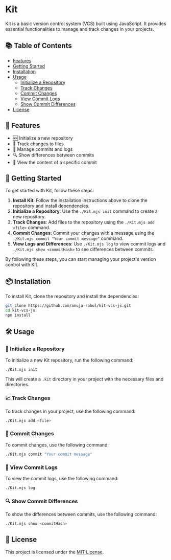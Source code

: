 # Kit

Kit is a basic version control system (VCS) built using JavaScript. It provides essential functionalities to manage and track changes in your projects.

## 📚 Table of Contents

- [Features](#-features)
- [Getting Started](#-getting-started)
- [Installation](#-installation)
- [Usage](#%EF%B8%8F-usage)
  - [Initialize a Repository](#-initialize-a-repository)
  - [Track Changes](#-track-changes)
  - [Commit Changes](#-commit-changes)
  - [View Commit Logs](#-view-commit-logs)
  - [Show Commit Differences](#-show-commit-differences)
- [License](#-license)

## 🚀 Features

- 🆕 Initialize a new repository
- 📂 Track changes to files
- 📝 Manage commits and logs
- 🔍 Show differences between commits
- 📜 View the content of a specific commit

## 🏁 Getting Started

To get started with Kit, follow these steps:

1. **Install Kit**: Follow the installation instructions above to clone the repository and install dependencies.
2. **Initialize a Repository**: Use the `./Kit.mjs init` command to create a new repository.
3. **Track Changes**: Add files to the repository using the `./Kit.mjs add <file>` command.
4. **Commit Changes**: Commit your changes with a message using the `./Kit.mjs commit "Your commit message"` command.
5. **View Logs and Differences**: Use `./Kit.mjs log` to view commit logs and `./Kit.mjs show <commitHash>` to see differences between commits.

By following these steps, you can start managing your project's version control with Kit.

## 📦 Installation

To install Kit, clone the repository and install the dependencies:

```bash
git clone https://github.com/anuja-rahul/kit-vcs-js.git
cd kit-vcs-js
npm install
```

## 🛠️ Usage

### 🏁 Initialize a Repository

To initialize a new Kit repository, run the following command:

```bash
./Kit.mjs init
```

This will create a `.kit` directory in your project with the necessary files and directories.

### 📈 Track Changes

To track changes in your project, use the following command:

```bash
./Kit.mjs add <file>
```

### 💾 Commit Changes

To commit changes, use the following command:

```bash
./Kit.mjs commit "Your commit message"
```

### 📜 View Commit Logs

To view the commit logs, use the following command:

```bash
./Kit.mjs log
```

### 🔍 Show Commit Differences

To show the differences between commits, use the following command:

```bash
./Kit.mjs show <commitHash>
```

## 📄 License

This project is licensed under the [MIT License](LICENSE).
